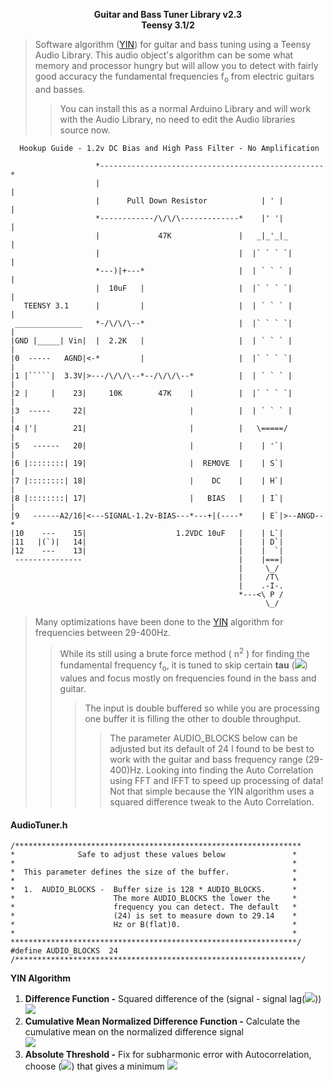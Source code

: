 <p align="center">
    <b>Guitar and Bass Tuner Library v2.3</b><br>
    <b>Teensy 3.1/2</b><br>
</p>

>Software algorithm ([YIN]) for guitar and bass tuning using a Teensy Audio Library. This audio object's algorithm can be some what memory and processor hungry but will allow you to detect with fairly good accuracy the fundamental frequencies f<sub>o</sub> from electric guitars and basses. 
>>You can install this as a normal Arduino Library and will work with the Audio Library, no need to edit the Audio libraries source now.

<!-- language: lang-none -->
      Hookup Guide - 1.2v DC Bias and High Pass Filter - No Amplification

                       *--------------------------------------------------*   
                       |                                                  |
                       |      Pull Down Resistor            | ' |         |
                       *------------/\/\/\-------------*    |' '|         | 
                       |             47K               |   _|_'_|_        |
                       |                               |  |` ` ` `|       |
                       *---)|+---*                     |  | ` ` ` |       |
                       |  10uF   |                     |  |` ` ` `|       |
       TEENSY 3.1      |         |                     |  | ` ` ` |       |
     _______________   *-/\/\/\--*                     |  |` ` ` `|       |
    |GND |_____| Vin|  |  2.2K   |                     |  | ` ` ` |       |
    |0  -----   AGND|<-*         |                     |  |` ` ` `|       |
    |1 |`````|  3.3V|>---/\/\/\--*--/\/\/\--*          |  | ` ` ` |       |
    |2 |     |    23|     10K        47K    |          |  |` ` ` `|       |
    |3  -----     22|                       |          |  | ` ` ` |       |
    |4 |'|        21|                       |          |   \=====/        |
    |5   ------   20|                       |          |    | '`|         |
    |6 |::::::::| 19|                       |  REMOVE  |    | S`|         |
    |7 |::::::::| 18|                       |    DC    |    | H`|         |
    |8 |::::::::| 17|                       |   BIAS   |    | I`|         |
    |9   ------A2/16|<---SIGNAL-1.2v-BIAS---*---+|(----*    | E`|>--ANGD--*
    |10    ---    15|                    1.2VDC 10uF   |    | L`|
    |11   |(`)|   14|                                  |    | D`|
    |12    ---    13|                                  |    |  `|
     ---------------                                   |    |===|
                                                       |     \_/
                                                       |     /T\
                                                       |    .-I-.
                                                       *---<\ P /
                                                             \_/

>Many optimizations have been done to the [YIN] algorithm for frequencies between 29-400Hz. 
>>While its still using a brute force method ( n<sup>2</sup> ) for finding the fundamental frequency f<sub>o</sub>, it is tuned to skip certain <b>tau</b> (<img src="http://latex.numberempire.com/render?%5Cinline%20%5Chuge%20%5Cmathbf%7B%5Ctau%7D&sig=845639da85c0dd8e2de679817b06639c"/></img>) values and focus mostly on frequencies found in the bass and guitar. 
>>>The input is double buffered so while you are processing one buffer it is filling the other to double throughput. 
>>>>The parameter AUDIO_BLOCKS below can be adjusted but its default of 24 I found to be best to work with the guitar and bass frequency range (29- 400)Hz. 
>>>>Looking into finding the Auto Correlation using FFT and IFFT to speed up processing of data! Not that simple because the YIN algorithm uses a squared difference tweak to the Auto Correlation.

<h4>AudioTuner.h</h4>

```
/****************************************************************
*              Safe to adjust these values below               *
*                                                              *
*  This parameter defines the size of the buffer.              *
*                                                              *
*  1.  AUDIO_BLOCKS -  Buffer size is 128 * AUDIO_BLOCKS.      *
*                      The more AUDIO_BLOCKS the lower the     *
*                      frequency you can detect. The default   *
*                      (24) is set to measure down to 29.14    *
*                      Hz or B(flat)0.                         *
*                                                              *
****************************************************************/
#define AUDIO_BLOCKS  24
/****************************************************************/
```

<div>
<b>YIN Algorithm</b>
<ol>
<li><b>Difference Function -</b> Squared difference of the (signal - signal lag(<img src="http://latex.numberempire.com/render?%5Cinline%20%5Chuge%20%5Cmathbf%7B%5Ctau%7D&sig=845639da85c0dd8e2de679817b06639c"/></img>))<br>
<img src="http://latex.numberempire.com/render?%5Chuge%20d_%7Bt%7D%20%5Cbig%28%20%5Ctau%20%5Cbig%29%20%3D%20%5Csum_%7Bj%3D1%7D%5EW%20%20%5Cbig%28x_%7Bj%7D-x_%7Bj%2B%5Ctau%7D%5Cbig%29%5E%7B2%7D&sig=da6a2a10a134437679df399dbb9327df" /></li>

<li><b>Cumulative Mean Normalized Difference Function -</b> Calculate the cumulative mean on the normalized difference signal<br><img src="http://latex.numberempire.com/render?%5Cinline%20%5Chuge%20d%27_%7Bt%7D%20%5Cbig%28%20%5Ctau%20%5Cbig%29%20%3D%5Cbegin%7Bcases%7D1%2C%20%26%20%5Ctau%20%3D%200%5C%5Cd_%7Bt%7D%20%5Cbig%28%20%5Ctau%20%5Cbig%29%5Cdiagup%20%26%5Cleft%5B%28%5Cfrac%7B1%7D%7B%5Ctau%7D%29%5Csum_%7Bj%3D1%7D%5E%5Ctau%20%20d_%7Bt%7D%20%28j%29%5Cright%5D%5Cend%7Bcases%7D&sig=15a0b31a37bd5db3074f854711119bb3" /></li>
<li><b>Absolute Threshold -</b> Fix for subharmonic error with Autocorrelation, choose (<img src="http://latex.numberempire.com/render?%5Cinline%20%5Chuge%20%5Cmathbf%7B%5Ctau%7D&sig=845639da85c0dd8e2de679817b06639c"/></img>) that gives a minimum <img src="http://latex.numberempire.com/render?%5Chuge%20d%27&sig=ec41ac0239b48a3c53617da8e4ca64c7"/></li>
</ol>
</div>

[YIN]:http://recherche.ircam.fr/equipes/pcm/cheveign/pss/2002_JASA_YIN.pdf
[Teensy Audio Library]:http://www.pjrc.com/teensy/td_libs_Audio.html